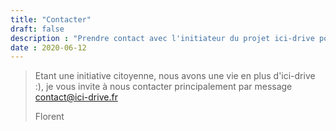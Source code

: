 ```yaml
---
title: "Contacter"
draft: false
description : "Prendre contact avec l'initiateur du projet ici-drive pour poser des questions, échanger ou s'inscrire sur ici-drive.fr"
date : 2020-06-12
---
```




> Etant une initiative citoyenne, nous avons une vie en plus d'ici-drive :), je vous invite à nous contacter principalement par message
> contact@ici-drive.fr
>
> Florent